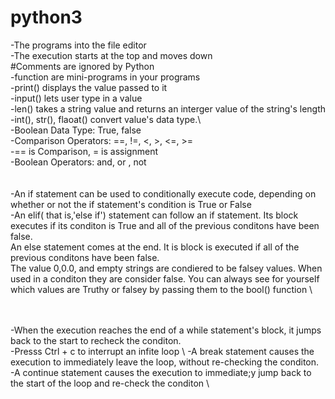 # python3
-The programs into the file editor\
-The execution starts at the top and moves down\
#Comments are ignored by Python\
-function are mini-programs in your programs\
-print() displays the value passed to it\
-input() lets user type in a value\
-len() takes a string value and returns an interger value of the string's length\
-int(), str(), flaoat() convert value's data type.\		
-Boolean Data Type: True, false\
-Comparison Operators: ==, !=, <, >, <=, >=\
-== is Comparison, = is assignment\
-Boolean Operators: and, or , not\
\
\
-An if statement can be used to conditionally execute code, depending on whether or not the if statement's condition is True or False\
-An elif( that is,'else if') statement can follow an if statement. Its block executes if its conditon is True and all of the previous conditons have been false. \
An else statement comes at the end. It is block is executed if all of the previous conditons have been false.\
The value 0,0.0, and empty strings are condiered to be falsey values. When used in a conditon they are consider false. You can always see for yourself which values are Truthy or falsey by passing them to the bool() function \

\
\
-When the execution reaches the end of a while statement's block, it jumps back to the start to recheck the conditon. \
-Presss Ctrl + c to interrupt an infite loop \ 
-A break statement causes the execution to immediately leave the loop, without re-checking the conditon. \
-A continue statement causes the execution to immediate;y jump back to the start of the loop and re-check the conditon \

